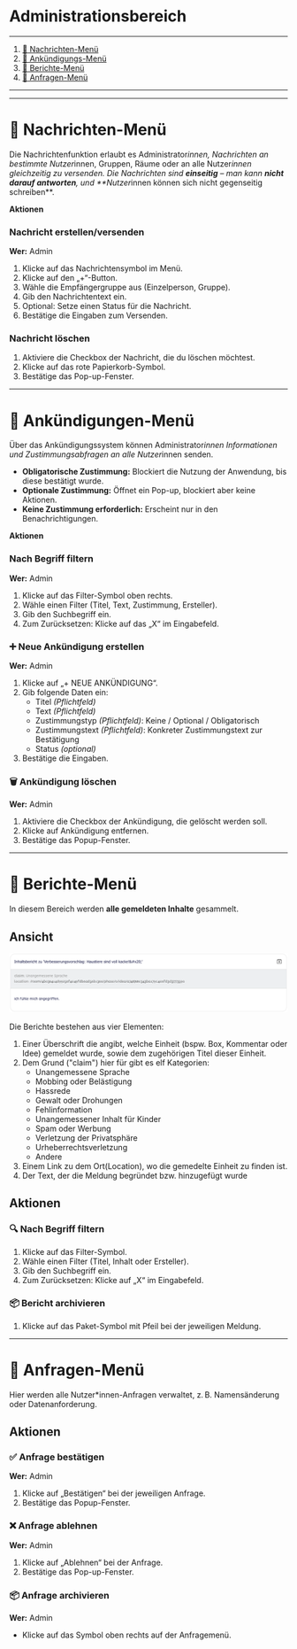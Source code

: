 # Administrationsbereich
---
1. [📩 Nachrichten-Menü](#nachrichten-menü)
2. [📢 Ankündigungs-Menü](#ankündigungs-menü)
3. [🚩 Berichte-Menü](#berichte-menü)
4. [🙋 Anfragen-Menü](#anfragen-menü)
---

---

# 📩 Nachrichten-Menü

Die Nachrichtenfunktion erlaubt es Administrator*innen, Nachrichten an bestimmte Nutzer*innen, Gruppen, Räume oder an alle Nutzer*innen gleichzeitig zu versenden. Die Nachrichten sind **einseitig** – man kann **nicht darauf antworten**, und **Nutzer*innen können sich nicht gegenseitig schreiben**.

**Aktionen**

### Nachricht erstellen/versenden
**Wer:** Admin

1. Klicke auf das Nachrichtensymbol im Menü.
2. Klicke auf den „+“-Button.
3. Wähle die Empfängergruppe aus (Einzelperson, Gruppe).
4. Gib den Nachrichtentext ein.
5. Optional: Setze einen Status für die Nachricht.
6. Bestätige die Eingaben zum Versenden.

### Nachricht löschen

1. Aktiviere die Checkbox der Nachricht, die du löschen möchtest.
2. Klicke auf das rote Papierkorb-Symbol.
3. Bestätige das Pop-up-Fenster.

---

# 📢 Ankündigungen-Menü

Über das Ankündigungssystem können Administrator*innen Informationen und Zustimmungsabfragen an alle Nutzer*innen senden.

- **Obligatorische Zustimmung:** Blockiert die Nutzung der Anwendung, bis diese bestätigt wurde.
- **Optionale Zustimmung:** Öffnet ein Pop-up, blockiert aber keine Aktionen.
- **Keine Zustimmung erforderlich:** Erscheint nur in den Benachrichtigungen.

**Aktionen**

### Nach Begriff filtern
**Wer:** Admin

1. Klicke auf das Filter-Symbol oben rechts.
2. Wähle einen Filter (Titel, Text, Zustimmung, Ersteller).
3. Gib den Suchbegriff ein.
4. Zum Zurücksetzen: Klicke auf das „X“ im Eingabefeld.

### ➕ Neue Ankündigung erstellen
**Wer:** Admin

1. Klicke auf „+ NEUE ANKÜNDIGUNG“.
2. Gib folgende Daten ein:
   - Titel *(Pflichtfeld)*
   - Text *(Pflichtfeld)*
   - Zustimmungstyp *(Pflichtfeld)*: Keine / Optional / Obligatorisch
   - Zustimmungstext *(Pflichtfeld)*: Konkreter Zustimmungstext zur Bestätigung
   - Status *(optional)*
3. Bestätige die Eingaben.

### 🗑️ Ankündigung löschen
**Wer:** Admin

1. Aktiviere die Checkbox der Ankündigung, die gelöscht werden soll.
2. Klicke auf Ankündigung entfernen.
3. Bestätige das Popup-Fenster.

---

# 🚩 Berichte-Menü

In diesem Bereich werden **alle gemeldeten Inhalte** gesammelt.

## Ansicht

![Bericht Card Ansicht](../screenshoots/berichte_card.png)


Die Berichte bestehen aus vier Elementen:
1. Einer Überschrift die angibt, welche Einheit (bspw. Box, Kommentar oder Idee) gemeldet wurde, sowie dem zugehörigen Titel dieser Einheit.
2. Dem Grund ("claim") hier für gibt es elf Kategorien:
      - Unangemessene Sprache
      - Mobbing oder Belästigung
      - Hassrede
      - Gewalt oder Drohungen
      - Fehlinformation
      - Unangemessener Inhalt für Kinder
      - Spam oder Werbung
      - Verletzung der Privatsphäre
      - Urheberrechtsverletzung
      - Andere
3. Einem Link zu dem Ort(Location), wo die gemedelte Einheit zu finden ist.
4. Der Text, der die Meldung begründet bzw. hinzugefügt wurde

## Aktionen

### 🔍 Nach Begriff filtern

1. Klicke auf das Filter-Symbol.
2. Wähle einen Filter (Titel, Inhalt oder Ersteller).
3. Gib den Suchbegriff ein.
4. Zum Zurücksetzen: Klicke auf „X“ im Eingabefeld.

### 📦 Bericht archivieren

1. Klicke auf das Paket-Symbol mit Pfeil bei der jeweiligen Meldung.

---

# 🙋 Anfragen-Menü 

Hier werden alle Nutzer\*innen-Anfragen verwaltet, z. B. Namensänderung oder Datenanforderung.

## Aktionen

### ✅ Anfrage bestätigen
**Wer:** Admin

1. Klicke auf „Bestätigen“ bei der jeweiligen Anfrage.
2. Bestätige das Popup-Fenster.

### ❌ Anfrage ablehnen
**Wer:** Admin

1. Klicke auf „Ablehnen“ bei der Anfrage.
2. Bestätige das Pop-up-Fenster.

### 📦 Anfrage archivieren
**Wer:** Admin

- Klicke auf das Symbol oben rechts auf der Anfragemenü.

